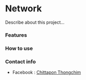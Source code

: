 # Network
Describe about this project...

### Features


### How to use


### Contact info
* Facebook : [Chittapon Thongchim](https://www.facebook.com/papcoe)
